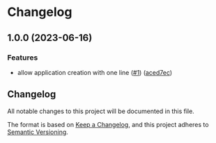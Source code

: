 # Changelog

## 1.0.0 (2023-06-16)


### Features

* allow application creation with one line ([#1](https://github.com/relishinc/hlf/issues/1)) ([aced7ec](https://github.com/relishinc/hlf/commit/aced7ecff29da817d4062875ed228374e09a1907))

## Changelog

All notable changes to this project will be documented in this file.

The format is based on [Keep a Changelog](https://keepachangelog.com/en/1.0.0/),
and this project adheres to [Semantic Versioning](https://semver.org/spec/v2.0.0.html).
